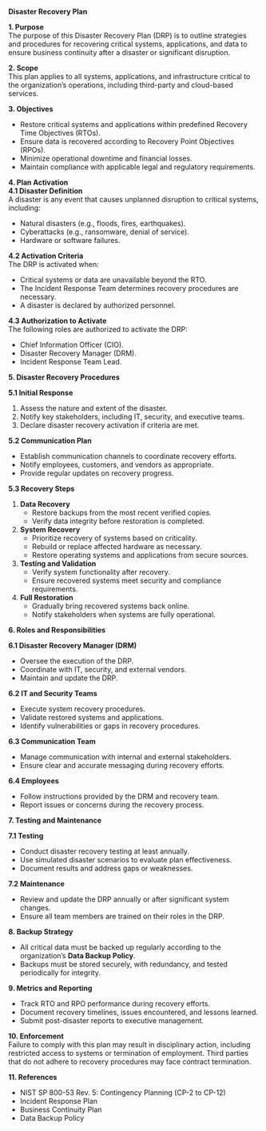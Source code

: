 **Disaster Recovery Plan**

**1\. Purpose**  
The purpose of this Disaster Recovery Plan (DRP) is to outline strategies and procedures for recovering critical systems, applications, and data to ensure business continuity after a disaster or significant disruption.

**2\. Scope**  
This plan applies to all systems, applications, and infrastructure critical to the organization’s operations, including third-party and cloud-based services.

**3\. Objectives**

- Restore critical systems and applications within predefined Recovery Time Objectives (RTOs).
- Ensure data is recovered according to Recovery Point Objectives (RPOs).
- Minimize operational downtime and financial losses.
- Maintain compliance with applicable legal and regulatory requirements.

**4\. Plan Activation**  
**4.1 Disaster Definition**  
A disaster is any event that causes unplanned disruption to critical systems, including:

- Natural disasters (e.g., floods, fires, earthquakes).
- Cyberattacks (e.g., ransomware, denial of service).
- Hardware or software failures.

**4.2 Activation Criteria**  
The DRP is activated when:

- Critical systems or data are unavailable beyond the RTO.
- The Incident Response Team determines recovery procedures are necessary.
- A disaster is declared by authorized personnel.

**4.3 Authorization to Activate**  
The following roles are authorized to activate the DRP:

- Chief Information Officer (CIO).
- Disaster Recovery Manager (DRM).
- Incident Response Team Lead.

**5\. Disaster Recovery Procedures**

**5.1 Initial Response**

1. Assess the nature and extent of the disaster.
2. Notify key stakeholders, including IT, security, and executive teams.
3. Declare disaster recovery activation if criteria are met.

**5.2 Communication Plan**

- Establish communication channels to coordinate recovery efforts.
- Notify employees, customers, and vendors as appropriate.
- Provide regular updates on recovery progress.

**5.3 Recovery Steps**

1. **Data Recovery**
    - Restore backups from the most recent verified copies.
    - Verify data integrity before restoration is completed.
2. **System Recovery**
    - Prioritize recovery of systems based on criticality.
    - Rebuild or replace affected hardware as necessary.
    - Restore operating systems and applications from secure sources.
3. **Testing and Validation**
    - Verify system functionality after recovery.
    - Ensure recovered systems meet security and compliance requirements.
4. **Full Restoration**
    - Gradually bring recovered systems back online.
    - Notify stakeholders when systems are fully operational.

**6\. Roles and Responsibilities**

**6.1 Disaster Recovery Manager (DRM)**

- Oversee the execution of the DRP.
- Coordinate with IT, security, and external vendors.
- Maintain and update the DRP.

**6.2 IT and Security Teams**

- Execute system recovery procedures.
- Validate restored systems and applications.
- Identify vulnerabilities or gaps in recovery procedures.

**6.3 Communication Team**

- Manage communication with internal and external stakeholders.
- Ensure clear and accurate messaging during recovery efforts.

**6.4 Employees**

- Follow instructions provided by the DRM and recovery team.
- Report issues or concerns during the recovery process.

**7\. Testing and Maintenance**

**7.1 Testing**

- Conduct disaster recovery testing at least annually.
- Use simulated disaster scenarios to evaluate plan effectiveness.
- Document results and address gaps or weaknesses.

**7.2 Maintenance**

- Review and update the DRP annually or after significant system changes.
- Ensure all team members are trained on their roles in the DRP.

**8\. Backup Strategy**

- All critical data must be backed up regularly according to the organization’s **Data Backup Policy**.
- Backups must be stored securely, with redundancy, and tested periodically for integrity.

**9\. Metrics and Reporting**

- Track RTO and RPO performance during recovery efforts.
- Document recovery timelines, issues encountered, and lessons learned.
- Submit post-disaster reports to executive management.

**10\. Enforcement**  
Failure to comply with this plan may result in disciplinary action, including restricted access to systems or termination of employment. Third parties that do not adhere to recovery procedures may face contract termination.

**11\. References**

- NIST SP 800-53 Rev. 5: Contingency Planning (CP-2 to CP-12)
- Incident Response Plan
- Business Continuity Plan
- Data Backup Policy
